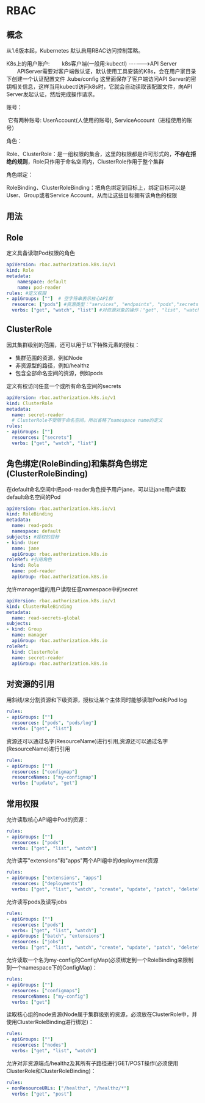 # RBAC

## 概念

从1.6版本起，Kubernetes 默认启用RBAC访问控制策略。



K8s上的用户账户:
　　k8s客户端(一般用:kubectl) ------>API Server
　　APIServer需要对客户端做认证，默认使用工具安装的K8s，会在用户家目录下创建一个认证配置文件 .kube/config 这里面保存了客户端访问API Server的密钥相关信息，这样当用kubectl访问k8s时，它就会自动读取该配置文件，向API Server发起认证，然后完成操作请求。



账号：

​	它有两种账号: UserAccount(人使用的账号), ServiceAccount（进程使用的账号）



角色：

​	Role、ClusterRole：是一组权限的集合，这里的权限都是许可形式的，**不存在拒绝的规则**，Role只作用于命名空间内，ClusterRole作用于整个集群

角色绑定：

​	RoleBinding、ClusterRoleBinding：把角色绑定到目标上，绑定目标可以是User、Group或者Service Account，从而让这些目标拥有该角色的权限

## 用法

## Role

定义具备读取Pod权限的角色

```yaml
apiVersion: rbac.authorization.k8s.io/v1
kind: Role
metadata:
    namespace: default
    name: pod-reader
rules: #定义权限
- apiGroups: [""]  # 空字符串表示核心API群
  resource: ["pods"] #资源类型："services", "endpoints", "pods","secrets","configmaps","crontabs","deployments","jobs","nodes","rolebindings","clusterroles","daemonsets","replicasets","statefulsets","horizontalpodautoscalers","replicationcontrollers","cronjobs"
  verbs: ["get", "watch", "list"] #对资源对象的操作："get", "list", "watch", "create", "update", "patch", "delete", "exec"
```

## ClusterRole

因其集群级别的范围，还可以用于以下特殊元素的授权：

- 集群范围的资源，例如Node
- 非资源型的路径，例如/healthz
- 包含全部命名空间的资源，例如pods

定义有权访问任意一个或所有命名空间的secrets

```yaml
apiVersion: rbac.authorization.k8s.io/v1
kind: ClusterRole
metadata:
  name: secret-reader
  # ClusterRole不受限于命名空间，所以省略了namespace name的定义
rules:
- apiGroups: [""]
  resources: ["secrets"]
  verbs: ["get", "watch", "list"]
```

## 角色绑定(RoleBinding)和集群角色绑定(ClusterRoleBinding)

在default命名空间中把pod-reader角色授予用户jane，可以让jane用户读取default命名空间的Pod

```yaml
apiVersion: rbac.authorization.k8s.io/v1
kind: RoleBinding
metadata:
  name: read-pods
  namespace: default
subjects: #授权的目标
- kind: User
  name: jane
  apiGroup: rbac.authorization.k8s.io
roleRef: #引用角色
  kind: Role
  name: pod-reader
  apiGroup: rbac.authorization.k8s.io
```

允许manager组的用户读取任意namespace中的secret

```yaml
apiVersion: rbac.authorization.k8s.io/v1
kind: ClusterRoleBinding
metadata:
  name: read-secrets-global
subjects:
- kind: Group
  name: manager
  apiGroup: rbac.authorization.k8s.io
roleRef:
  kind: ClusterRole
  name: secret-reader
  apiGroup: rbac.authorization.k8s.io
```

## 对资源的引用

用斜线/来分割资源和下级资源，授权让某个主体同时能够读取Pod和Pod log

```yaml
rules:
- apiGroups: [""]
  resources: ["pods", "pods/log"]
  verbs: ["get", "list"]
```

资源还可以通过名字(ResourceName)进行引用,资源还可以通过名字(ResourceName)进行引用

```yaml
rules:
- apiGroups: [""]
  resources: ["configmap"]
  resourceNames: ["my-configmap"]
  verbs: ["update", "get"]
```

## 常用权限

允许读取核心API组中Pod的资源：

```yaml
rules:
- apiGroups: [""]
  resources: ["pods"]
  verbs: ["get", "list", "watch"]
```

允许读写"extensions"和"apps"两个API组中的deployment资源

```yaml
rules:
- apiGroups: ["extensions", "apps"]
  resources: ["deployments"]
  verbs: ["get", "list", "watch", "create", "update", "patch", "delete"]
```

允许读写pods及读写jobs

```yaml
rules:
- apiGroups: [""]
  resources: ["pods"]
  verbs: ["get", "list", "watch"]
- apiGroups: ["batch", "extensions"]
  resources: ["jobs"]
  verbs: ["get", "list", "watch", "create", "update", "patch", "delete"]
```

允许读取一个名为my-config的ConfigMap(必须绑定到一个RoleBinding来限制到一个namespace下的ConfigMap)：

```yaml
rules:
- apiGroups: [""]
  resources: ["configmaps"]
  resourceNames: ["my-config"]
  verbs: ["get"]
```

读取核心组的node资源(Node属于集群级别的资源，必须放在ClusterRole中，并使用ClusterRoleBinding进行绑定)：

```yaml
rules:
- apiGroups: [""]
  resources: ["nodes"]
  verbs: ["get", "list", "watch"]
```

允许对非资源端点/healthz及其所有子路径进行GET/POST操作(必须使用ClusterRole和ClusterRoleBinding)：

```yaml
rules:
- nonResourceURLs: ["/healthz", "/healthz/*"]
  verbs: ["get", "post"]
```



